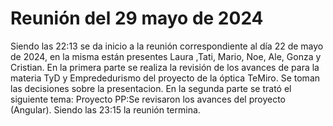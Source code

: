 # Reunión del 29 mayo de 2024
Siendo las 22:13 se da inicio a la reunión correspondiente al día 22 de mayo de 2024, en la misma están presentes Laura ,Tati, Mario, Noe, Ale, Gonza y Cristian.
En la primera parte se realiza la revisión de los avances de para la materia TyD y Emprededurismo del proyecto de la óptica TeMiro. Se toman las decisiones sobre la presentacion.
En la segunda parte se trató el siguiente tema:
Proyecto PP:Se revisaron los avances del proyecto (Angular).
Siendo las 23:15 la reunión termina.